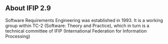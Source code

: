 ## About IFIP 2.9

Software Requirements Engineering was established in 1993. It is a working group within TC-2 (Software: Theory and Practice), which in turn is a technical committee of IFIP (International Federation for Information Processing)